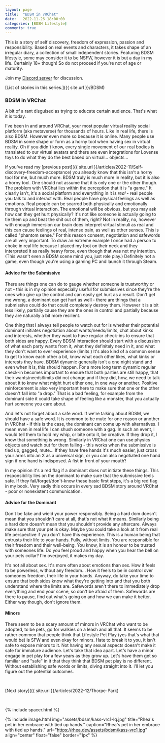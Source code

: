 ```yaml
---
layout: page
title:  "BDSM in VRChat"
date:   2022-11-26 18:00:00
categories: [BDSM Lifestyle]
comments: true
---
```

This is a story of self discovery, freedom of expression, passion and responsibility. Based on real events and characters, it takes shape of an irregular diary, a collection of small independent stories. Featuring BDSM lifestyle, some may consider it to be NSFW, however it is but a day in my life. Certainly 18+ though! So do not proceed if you're not of age or maturity.

Join my [Discord server](https://discord.gg/m2PFpymQb9) for discussion.

[List of stories in this series.]({{ site.url }}/BDSM)

<!--more-->

### BDSM in VRChat

A bit of a rant disguised as trying to educate certain audience. That's what it is today.

I've been in and around VRChat, your most popular virtual reality social platform (aka metaverse) for thousands of hours. Like in real life, there is also BDSM. However even more so because it is online. Many people use BDSM in some shape or form as a horny tool when having sex in virtual reality. Oh if you didn't know, every single movement of our real bodies is translated to our virtual avatars and there are even integrations for Lovense toys to do what they do the best based on virtual... objects...

If you've read my [previous post]({{ site.url }}/articles/2022-11/Self-discovery-freedom-acceptance) you already know that this isn't a horny tool for me, but much more. BDSM truly is much more in reality, but it is also a horny tool. One should not assume that it is only one or the other though. The problem with VRChat lies within the perception that it is "a game." It clearly isn't, it's a social platform and everything in it is _real_ - real people you talk to and interact with. Real people have physical feelings as well as emotions. Real people can be scarred both physically and emotionally through virtual interaction. The emotional will be obvious, but you may ask how can they get hurt physically? It's not like someone is actually going to tie them up and beat the shit out of them, right? Not in reality, no, however with enough immersion our brain does interpret virtual stimuli as real and this can cause feelings of real, intense pain, as well as other senses. This is called "phantom sense." For this reason consent, negotiation and safewords are all very important. To draw an extreme example I once had a person to choke in real life because I placed my foot on their neck and they interpreted it as really heavy force, even though that was not my intention. (This wasn't even a BDSM scene mind you, just role play.) Definitely not a game, even though you're using a gaming PC and launch it through Steam.

#### Advice for the Submissive

There are things one can do to gauge whether someone is trustworthy or not - this is in my opinion especially useful for submissives since they're the ones who give up the control and can easily get hurt as a result. Don't get me wrong, a dominant can get hurt as well - there are things that a submissive could do that could completely destroy them. However it is a bit less likely, partially cause they are the ones in control and partially because they are naturally a bit more resilient.

One thing that I always tell people to watch out for is whether their potential dominant initiates negotiation about wants/needs/limits, chat about kinks and interests, whether they want to have regular check-ins to ensure that both sides are happy. Every BDSM interaction should start with a discussion of what each party wants from it, what they definitely need in it, and what they don't want to ever experience (limits.) It's also kind of a common sense to get to know each other a bit, know what each other likes, what kinks or interests they have. BDSM dynamic generally isn't a one night stand and even when it is, this should happen. For a more long term dynamic regular check-in becomes important to ensure that both parties are still happy, that their wants/needs/limits did not change and if they did, how, we need to talk about it to know what might hurt either one, in one way or another. Positive reinforcement is also very important here to make sure that one or the other doesn't fall into "a drop." That is a bad feeling, for example from the dominant side it could take shape of feeling like a monster, that you actually hurt someone you care about.

And let's not forget about a safe word. If we're talking about BDSM, we should have a safe word. It is common to be mute for one reason or another in VRChat - if this is the case, the dominant can come up with alternatives. I mean even in real life I can shush someone with a gag. In such an event, I would tell them to hold my whip, or bite onto it, be creative. If they drop it, I know that something is wrong. Similarly in VRChat one can use physics objects and watch out for them falling - this works when the submissive is tied up, gagged, mute... If they have free hands it's much easier, just cross your arms into an X as a universal sign, or you can also negotiated one hand sign if one hand is indisposed. A fist in front of your mouth?

In my opinion it's a red flag if a dominant does not initiate these things. This responsibility lies on the dominant to make sure that the submissive feels safe. If they fail/forget/don't-know these basic first steps, it's a big red flag in my book. Very sadly this occurs in every sad BDSM story around VRChat - poor or nonexistent communication.

#### Advice for the Dominant

Don't be fake and wield your power responsibly. Being a hard dom doesn't mean that you shouldn't care at all, that's not what it means. Similarly being a hard dom doesn't mean that you shouldn't provide any aftercare. Always make sure that your pet is okay. Maybe you could take a look at it from real life perspective if you don't have this experience. This is a human being that entrusts their life to your hands. Fully, without limits. You are responsible for their freedom and their well-being. You know, it is an honour to be trusted with someones life. Do you feel proud and happy when you hear the bell on your pets collar? I'm overjoyed, it makes my day.

It's not all about sex. It's more often about emotions than sex. How it feels to be powerless, without any freedom... How it feels to be in control over someones freedom, their life in your hands. Anyway, do take your time to ensure that both sides know what they're getting into and that you both understand where the limits are. Safewords aren't there to immediately drop everything and end your scene, so don't be afraid of them. Safewords are there to pause, find out what's going on and how we can make it better. Either way though, don't ignore them.

#### Minors

There seem to be a scary amount of minors in VRChat who want to be adopted, to be pets, go for walkies on a leash and all that. It seems to be rather common that people think that Lifestyle Pet Play (yes that's what that would be) is SFW and even okay for minors. Hate to break it to you, it isn't safe to expose minors to it. Not having any sexual aspects doesn't make it safe for immature audience. Let's take that idea apart. Let's have a minor engage in pet play for a few years as they grow up. Let's have them get so familiar and "safe" in it that they think that BDSM pet play is no different. Without establishing safe words or limits, diving straight into it. I'll let you figure out the potential outcomes.

&nbsp;

[Next story]({{ site.url }}/articles/2022-12/Thorpe-Park)

&nbsp;

{% include spacer.html %}

{% include image.html
  img="assets/bdsm/kass-vrc1-lq.jpg"
  title="Rhea's pet in her embrace with tied up hands."
  caption="Rhea's pet in her embrace with tied up hands."
  url="https://rhea.dev/assets/bdsm/kass-vrc1.jpg"
  align="center"
  float="false"
  border="1px"
%}

